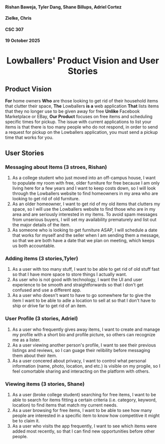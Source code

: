 #### Rishan Baweja, Tyler Dang, Shane Billups, Adriel Cortez
#### Zielke, Chris
#### CSC 307
#### 19 October 2025

# <p align="center"> Lowballers' Product Vision and User Stories</p>

## Product Vision
**For** home owners **Who** are those looking to get rid of their household items that clutter their space, **The** Lowballers **is a** web application **That** lists items that they no longer use to be given away for free **Unlike** Facebook Marketplace or EBay, **Our Product** focuses on free items and scheduling specific times for pickup. The issue with current applications to list your items is that there is too many people who do not respond, in order to send a request for pickup on the Lowballers application, you must send a pickup time that works for you.

## User Stories

### Messaging about Items (3 stroes, Rishan)
1. As a college student who just moved into an off-campus house, I want to populate my room with free, older furniture for free because I am only living here for a few years and I want to keep costs down, so I will look through the Lowballers website to find homeowners in my area who are looking to get rid of old furniture.
2. As an older homeowner, I want to get rid of my old items that clutters my space, so I will use the Lowballers website to find those who are in my area and are seriously interested in my items. To avoid spam messages from unserious buyers, I will set my availability prematurely and list out the major details of the item.
3. As someone who is looking to get furniture ASAP, I will schedule a date that works for myself and the seller when I am sending them a message, so that we are both have a date that we plan on meeting, which keeps us both accountable.


### Adding items (3 stories,Tyler)
1. As a user with too many stuff, I want to be able to get rid of old stuff fast so that I have more space to store things I actually want.
2. As user who is not good with technology, I want the UI and user experience to be smooth and straightforwards so that I don't get confused and use a different app.
3. As a user who doesn't want to have to go somewhere far to give the item I want to be able to adle a location to sell at so that I don't have to ship or drive far to get rid of an item.

### User Profile (3 stories, Adriel)
1. As a user who frequently gives away items, I want to create and manage my profile with a short bio and profile picture, so others can recognize me as a lister.
2. As a user viewing another person's profile, I want to see their previous listings and reviews, so I can guage their relibility before messaging them about their item.
3. As a user concered about privacy, I want to control what personal information (name, photo, location, and etc.) is visible on my progile, so I feel comortable sharing and interacting on the platform with others.

### Viewing items (3 stories, Shane)
1. As a user (broke college student) searching for free items, I want to be able to search for items fitting a certain criteria (i.e. category, keyword, location) to find items that match my current needs.
2. As a user browsing for free items, I want to be able to see how many people are interested in a specific item to know how competitive it might be to claim it.
3. As a user who visits the app frequently, I want to see which items were added most recently, so that I can find new opportunities before other people.

